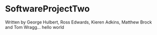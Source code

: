# SoftwareProjectTwo

Written by George Hulbert, Ross Edwards, Kieren Adkins, Matthew Brock and Tom Wragg...
hello world